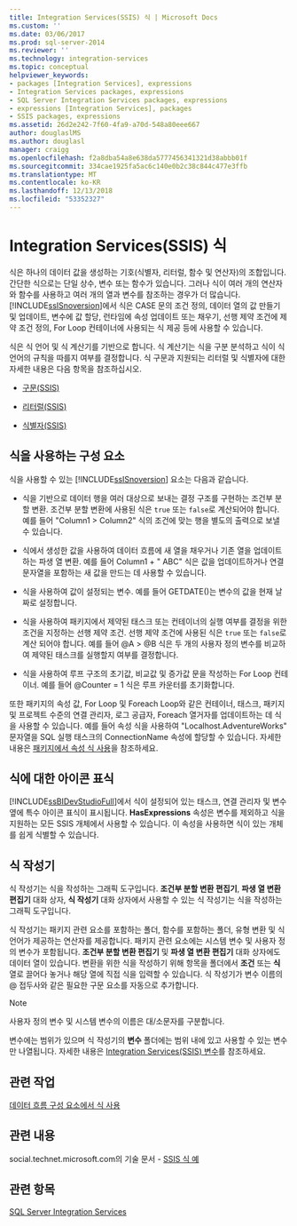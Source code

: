 ```yaml
---
title: Integration Services(SSIS) 식 | Microsoft Docs
ms.custom: ''
ms.date: 03/06/2017
ms.prod: sql-server-2014
ms.reviewer: ''
ms.technology: integration-services
ms.topic: conceptual
helpviewer_keywords:
- packages [Integration Services], expressions
- Integration Services packages, expressions
- SQL Server Integration Services packages, expressions
- expressions [Integration Services], packages
- SSIS packages, expressions
ms.assetid: 26d2e242-7f60-4fa9-a70d-548a80eee667
author: douglaslMS
ms.author: douglasl
manager: craigg
ms.openlocfilehash: f2a8dba54a8e638da5777456341321d38abbb01f
ms.sourcegitcommit: 334cae1925fa5ac6c140e0b2c38c844c477e3ffb
ms.translationtype: MT
ms.contentlocale: ko-KR
ms.lasthandoff: 12/13/2018
ms.locfileid: "53352327"
---
```

# <a name="integration-services-ssis-expressions"></a>Integration Services(SSIS) 식
  식은 하나의 데이터 값을 생성하는 기호(식별자, 리터럴, 함수 및 연산자)의 조합입니다. 간단한 식으로는 단일 상수, 변수 또는 함수가 있습니다. 그러나 식이 여러 개의 연산자와 함수를 사용하고 여러 개의 열과 변수를 참조하는 경우가 더 많습니다. [!INCLUDE[ssISnoversion](../../includes/ssisnoversion-md.md)]에서 식은 CASE 문의 조건 정의, 데이터 열의 값 만들기 및 업데이트, 변수에 값 할당, 런타임에 속성 업데이트 또는 채우기, 선행 제약 조건에 제약 조건 정의, For Loop 컨테이너에 사용되는 식 제공 등에 사용할 수 있습니다.  
  
 식은 식 언어 및 식 계산기를 기반으로 합니다. 식 계산기는 식을 구분 분석하고 식이 식 언어의 규칙을 따를지 여부를 결정합니다. 식 구문과 지원되는 리터럴 및 식별자에 대한 자세한 내용은 다음 항목을 참조하십시오.  
  
-   [구문&#40;SSIS&#41;](syntax-ssis.md)  
  
-   [리터럴&#40;SSIS&#41;](numeric-string-and-boolean-literals.md)  
  
-   [식별자&#40;SSIS&#41;](identifiers-ssis.md)  
  
## <a name="components-that-use-expressions"></a>식을 사용하는 구성 요소  
 식을 사용할 수 있는 [!INCLUDE[ssISnoversion](../../includes/ssisnoversion-md.md)] 요소는 다음과 같습니다.  
  
-   식을 기반으로 데이터 행을 여러 대상으로 보내는 결정 구조를 구현하는 조건부 분할 변환. 조건부 분할 변환에 사용된 식은 `true` 또는 `false`로 계산되어야 합니다. 예를 들어 "Column1 > Column2" 식의 조건에 맞는 행을 별도의 출력으로 보낼 수 있습니다.  
  
-   식에서 생성한 값을 사용하여 데이터 흐름에 새 열을 채우거나 기존 열을 업데이트하는 파생 열 변환. 예를 들어 Column1 + " ABC" 식은 값을 업데이트하거나 연결 문자열을 포함하는 새 값을 만드는 데 사용할 수 있습니다.  
  
-   식을 사용하여 값이 설정되는 변수. 예를 들어 GETDATE()는 변수의 값을 현재 날짜로 설정합니다.  
  
-   식을 사용하여 패키지에서 제약된 태스크 또는 컨테이너의 실행 여부를 결정을 위한 조건을 지정하는 선행 제약 조건. 선행 제약 조건에 사용된 식은 `true` 또는 `false`로 계산 되어야 합니다. 예를 들어 \@A > \@B 식은 두 개의 사용자 정의 변수를 비교하여 제약된 태스크를 실행할지 여부를 결정합니다.  
  
-   식을 사용하여 루프 구조의 초기값, 비교값 및 증가값 문을 작성하는 For Loop 컨테이너. 예를 들어 \@Counter = 1 식은 루프 카운터를 초기화합니다.  
  
 또한 패키지의 속성 값, For Loop 및 Foreach Loop와 같은 컨테이너, 태스크, 패키지 및 프로젝트 수준의 연결 관리자, 로그 공급자, Foreach 열거자를 업데이트하는 데 식을 사용할 수 있습니다. 예를 들어 속성 식을 사용하여 "Localhost.AdventureWorks" 문자열을 SQL 실행 태스크의 ConnectionName 속성에 할당할 수 있습니다. 자세한 내용은 [패키지에서 속성 식 사용](use-property-expressions-in-packages.md)을 참조하세요.  
  
## <a name="icon-markers-for-expressions"></a>식에 대한 아이콘 표식  
 [!INCLUDE[ssBIDevStudioFull](../../includes/ssbidevstudiofull-md.md)]에서 식이 설정되어 있는 태스크, 연결 관리자 및 변수 옆에 특수 아이콘 표식이 표시됩니다. **HasExpressions** 속성은 변수를 제외하고 식을 지원하는 모든 SSIS 개체에서 사용할 수 있습니다. 이 속성을 사용하면 식이 있는 개체를 쉽게 식별할 수 있습니다.  
  
## <a name="expression-builder"></a>식 작성기  
 식 작성기는 식을 작성하는 그래픽 도구입니다. **조건부 분할 변환 편집기**, **파생 열 변환 편집기** 대화 상자, **식 작성기** 대화 상자에서 사용할 수 있는 식 작성기는 식을 작성하는 그래픽 도구입니다.  
  
 식 작성기는 패키지 관련 요소를 포함하는 폴더, 함수를 포함하는 폴더, 유형 변환 및 식 언어가 제공하는 연산자를 제공합니다. 패키지 관련 요소에는 시스템 변수 및 사용자 정의 변수가 포함됩니다. **조건부 분할 변환 편집기** 및 **파생 열 변환 편집기** 대화 상자에도 데이터 열이 있습니다. 변환을 위한 식을 작성하기 위해 항목을 폴더에서 **조건** 또는 **식** 열로 끌어다 놓거나 해당 열에 직접 식을 입력할 수 있습니다. 식 작성기가 변수 이름의 \@ 접두사와 같은 필요한 구문 요소를 자동으로 추가합니다.  
  
> [!NOTE]  
>  사용자 정의 변수 및 시스템 변수의 이름은 대/소문자를 구분합니다.  
  
 변수에는 범위가 있으며 식 작성기의 **변수** 폴더에는 범위 내에 있고 사용할 수 있는 변수만 나열됩니다. 자세한 내용은 [Integration Services&#40;SSIS&#41; 변수](../integration-services-ssis-variables.md)를 참조하세요.  
  
## <a name="related-tasks"></a>관련 작업  
 [데이터 흐름 구성 요소에서 식 사용](../use-an-expression-in-a-data-flow-component.md)  
  
## <a name="related-content"></a>관련 내용  
 social.technet.microsoft.com의 기술 문서 - [SSIS 식 예](https://go.microsoft.com/fwlink/?LinkId=220761)  
  
## <a name="see-also"></a>관련 항목  
 [SQL Server Integration Services](../sql-server-integration-services.md)  
  
  
